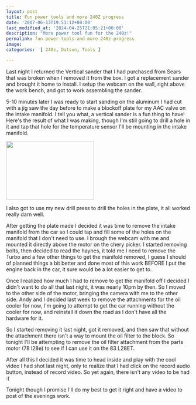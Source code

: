 ```yaml
---
layout: post
title: Fun power tools and more 240Z progress
date: '2007-06-13T19:51:12+00:00'
last_modified_at: '2024-04-25T21:05:21+00:00'
description: "More power tool fun for the 240z!"
permalink: fun-power-tools-and-more-240z-progress
image: 
categories:  [ 240z, Datsun, Tools ]

---
```

Last night I returned the Vertical sander that I had purchased from Sears that was broken when I removed it from the box. I got a replacement sander and brought it home to install. I setup the webcam on the wall, right above the work bench, and got to work assembling the sander.

5-10 minutes later I was ready to start sanding on the aluminum I had cut with a jig saw the day before to make a blockoff plate for my AAC valve on the intake manifold. I tell you what, a vertical sander is a fun thing to have! Here's the result of what I was making, though I'm still going to drill a hole in it and tap that hole for the temperature sensor I'll be mounting in the intake manifold.

<a href="https://www.flickr.com/photos/chammond/543370746/"><img height="160" alt="" src="https://farm2.static.flickr.com/1239/543370746_70f8e4f746_m.jpg" width="240" /></a> 

I also got to use my new drill press to drill the holes in the plate, it all worked really darn well.

After getting the plate made I decided it was time to remove the intake manifold from the car so I could tap and fill some of the holes on the manifold that I don't need to use. I brough the webcam with me and mounted it directly above the motor on the chery picker. I started removing bolts, then decided to read the haynes, it told me I need to remove the Turbo and a few other things to get the manifold removed, I guess I should of planned things a bit better and done most of this work BEFORE I put the engine back in the car, it sure would be a lot easier to get to.

Once I realized how much I had to remove to get the manifold off I decided I didn't want to do all that last night, it was nearly 10pm by then. So I moved to the other side of the motor, bringing the camera with me to the other side. Andy and I decided last week to remove the attachments for the oil cooler for now, I'm going to attempt to get the car running without the cooler for now, and reinstall it down the road as I don't have all the hardware for it.

So I started removing it last night, got it removed, and then saw that without the attachment there isn't a way to mount the oil filter to the block. So tonight I'll be attempting to remove the oil filter attachment from the parts motor (78 l28e) to see if I can use it on the 83 L28ET.

After all this I decided it was time to head inside and play with the cool video I had shot last night, only to realize that I had click on the record audio button, instead of record video. So yet again, there isn't any video to be had :(

Tonight though I promise I'll do my best to get it right and have a video to post of the evenings work.

